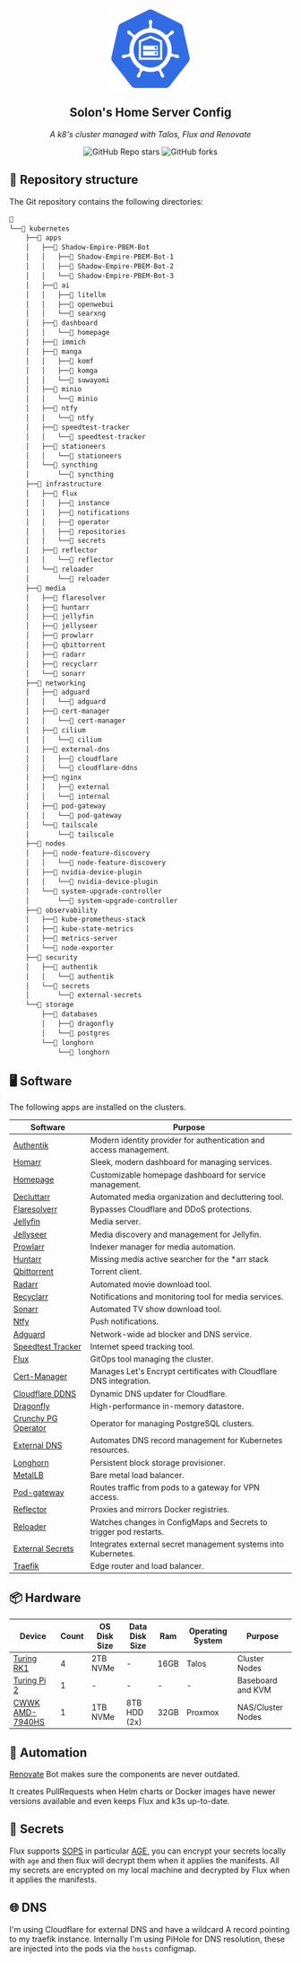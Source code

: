 <div align="center">

<img src="https://raw.githubusercontent.com/auricom/home-ops/main/docs/src/assets/logo.png" align="center" width="144px" height="144px"/>

## Solon's Home Server Config

_A k8's cluster managed with Talos, Flux and Renovate_

</div>

<div align="center">

![GitHub Repo stars](https://img.shields.io/github/stars/1Solon/Home-Server-Configuration?style=for-the-badge)
![GitHub forks](https://img.shields.io/github/forks/1Solon/Home-Server-Configuration?style=for-the-badge)

</div>

## 📂 Repository structure

The Git repository contains the following directories:

```sh
📁
└──📁 kubernetes
    ├──📁 apps
    │   ├──📁 Shadow-Empire-PBEM-Bot
    │   │   ├──📁 Shadow-Empire-PBEM-Bot-1
    │   │   ├──📁 Shadow-Empire-PBEM-Bot-2
    │   │   └──📁 Shadow-Empire-PBEM-Bot-3
    │   ├──📁 ai
    │   │   ├──📁 litellm
    │   │   ├──📁 openwebui
    │   │   └──📁 searxng
    │   ├──📁 dashboard
    │   │   └──📁 homepage
    │   ├──📁 immich
    │   ├──📁 manga
    │   │   ├──📁 komf
    │   │   ├──📁 komga
    │   │   └──📁 suwayomi
    │   ├──📁 minio
    │   │   └──📁 minio
    │   ├──📁 ntfy
    │   │   └──📁 ntfy
    │   ├──📁 speedtest-tracker
    │   │   └──📁 speedtest-tracker
    │   ├──📁 stationeers
    │   │   └──📁 stationeers
    │   └──📁 syncthing
    │       └──📁 syncthing
    ├──📁 infrastructure
    │   ├──📁 flux
    │   │   ├──📁 instance
    │   │   ├──📁 notifications
    │   │   ├──📁 operator
    │   │   ├──📁 repositories
    │   │   └──📁 secrets
    │   ├──📁 reflector
    │   │   └──📁 reflector
    │   └──📁 reloader
    │       └──📁 reloader
    ├──📁 media
    │   ├──📁 flaresolver
    │   ├──📁 huntarr
    │   ├──📁 jellyfin
    │   ├──📁 jellyseer
    │   ├──📁 prowlarr
    │   ├──📁 qbittorrent
    │   ├──📁 radarr
    │   ├──📁 recyclarr
    │   └──📁 sonarr
    ├──📁 networking
    │   ├──📁 adguard
    │   │   └──📁 adguard
    │   ├──📁 cert-manager
    │   │   └──📁 cert-manager
    │   ├──📁 cilium
    │   │   └──📁 cilium
    │   ├──📁 external-dns
    │   │   ├──📁 cloudflare
    │   │   └──📁 cloudflare-ddns
    │   ├──📁 nginx
    │   │   ├──📁 external
    │   │   └──📁 internal
    │   ├──📁 pod-gateway
    │   │   └──📁 pod-gateway
    │   └──📁 tailscale
    │       └──📁 tailscale
    ├──📁 nodes
    │   ├──📁 node-feature-discovery
    │   │   └──📁 node-feature-discovery
    │   ├──📁 nvidia-device-plugin
    │   │   └──📁 nvidia-device-plugin
    │   └──📁 system-upgrade-controller
    │       └──📁 system-upgrade-controller
    ├──📁 observability
    │   ├──📁 kube-prometheus-stack
    │   ├──📁 kube-state-metrics
    │   ├──📁 metrics-server
    │   └──📁 node-exporter
    ├──📁 security
    │   ├──📁 authentik
    │   │   └──📁 authentik
    │   └──📁 secrets
    │       └──📁 external-secrets
    └──📁 storage
        ├──📁 databases
        │   ├──📁 dragonfly
        │   └──📁 postgres
        └──📁 longhorn
            └──📁 longhorn
```

## 🖥️ Software

The following apps are installed on the clusters.

| Software                                                                            | Purpose                                                             |
| ----------------------------------------------------------------------------------- | ------------------------------------------------------------------- |
| [Authentik](https://goauthentik.io)                                                 | Modern identity provider for authentication and access management.  |
| [Homarr](https://github.com/ajnart/homarr)                                          | Sleek, modern dashboard for managing services.                      |
| [Homepage](https://github.com/gethomepage/homepage)                                 | Customizable homepage dashboard for service management.             |
| [Decluttarr](https://github.com/ManiMatter/decluttarr)                              | Automated media organization and decluttering tool.                 |
| [Flaresolverr](https://github.com/FlareSolverr/FlareSolverr)                        | Bypasses Cloudflare and DDoS protections.                           |
| [Jellyfin](https://jellyfin.org)                                                    | Media server.                                                       |
| [Jellyseer](https://github.com/Fallenbagel/jellyseerr)                              | Media discovery and management for Jellyfin.                        |
| [Prowlarr](https://github.com/Prowlarr/Prowlarr)                                    | Indexer manager for media automation.                               |
| [Huntarr](https://github.com/plexguide/Huntarr.io)                                  | Missing media active searcher for the *arr stack                    |
| [Qbittorrent](https://www.qbittorrent.org)                                          | Torrent client.                                                     |
| [Radarr](https://radarr.video)                                                      | Automated movie download tool.                                      |
| [Recyclarr](https://github.com/recyclarr/recyclarr)                                 | Notifications and monitoring tool for media services.               |
| [Sonarr](https://sonarr.tv)                                                         | Automated TV show download tool.                                    |
| [Ntfy](https://ntfy.sh)                                                             | Push notifications.                                                 |
| [Adguard](https://github.com/AdguardTeam/AdGuardHome)                               | Network-wide ad blocker and DNS service.                            |
| [Speedtest Tracker](https://github.com/sivel/speedtest-tracker)                     | Internet speed tracking tool.                                       |
| [Flux](https://fluxcd.io)                                                           | GitOps tool managing the cluster.                                   |
| [Cert-Manager](https://cert-manager.io)                                             | Manages Let's Encrypt certificates with Cloudflare DNS integration. |
| [Cloudflare DDNS](https://github.com/wouterdebie/cloudflare-ddns)                   | Dynamic DNS updater for Cloudflare.                                 |
| [Dragonfly](https://dragonflydb.io)                                                 | High-performance in-memory datastore.                               |
| [Crunchy PG Operator](https://github.com/CrunchyData/postgres-operator)             | Operator for managing PostgreSQL clusters.                          |
| [External DNS](https://github.com/kubernetes-sigs/external-dns)                     | Automates DNS record management for Kubernetes resources.           |
| [Longhorn](https://longhorn.io)                                                     | Persistent block storage provisioner.                               |
| [MetalLB](https://metallb.universe.tf)                                              | Bare metal load balancer.                                           |
| [Pod-gateway](https://github.com/angelnu/pod-gateway)                               | Routes traffic from pods to a gateway for VPN access.               |
| [Reflector](https://github.com/werwolfby/reflector)                                 | Proxies and mirrors Docker registries.                              |
| [Reloader](https://github.com/stakater/Reloader)                                    | Watches changes in ConfigMaps and Secrets to trigger pod restarts.  |
| [External Secrets](https://github.com/external-secrets/kubernetes-external-secrets) | Integrates external secret management systems into Kubernetes.      |
| [Traefik](https://traefik.io)                                                       | Edge router and load balancer.                                      |

## 📦 Hardware

| Device                                                                                       | Count | OS Disk Size | Data Disk Size | Ram  | Operating System | Purpose           |
| -------------------------------------------------------------------------------------------- | ----- | ------------ | -------------- | ---- | ---------------- | ----------------- |
| [Turing RK1](https://turingpi.com/product/turing-rk1/?attribute_ram=16+GB)                   | 4     | 2TB NVMe     | -              | 16GB | Talos            | Cluster Nodes     |
| [Turing Pi 2](https://turingpi.com/product/turing-pi-2-5/)                                   | 1     | -            | -              | -    | -                | Baseboard and KVM |
| [CWWK AMD-7940HS](https://www.amazon.com/CWWK-NAS-display-network-motherboard/dp/B0D5M2M3Y5) | 1     | 1TB NVMe     | 8TB HDD (2x)   | 32GB | Proxmox          | NAS/Cluster Nodes |

## 🤖 Automation

[Renovate](https://www.whitesourcesoftware.com/free-developer-tools/renovate) Bot makes sure the components are never outdated.

It creates PullRequests when Helm charts or Docker images have newer versions available and even keeps Flux and k3s up-to-date.

## 📝 Secrets

Flux supports [SOPS](https://github.com/getsops/sops) in particular [AGE](https://github.com/FiloSottile/age), you can encrypt your secrets locally with `age` and then flux will decrypt them when it applies the manifests. All my secrets are encrypted on my local machine and decrypted by Flux when it applies the manifests.

## 🌐 DNS

I'm using Cloudflare for external DNS and have a wildcard A record pointing to my traefik instance. Internally I'm using PiHole for DNS resolution, these are injected into the pods via the `hosts` configmap.
